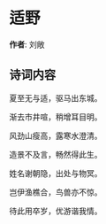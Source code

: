 # 适野

**作者**: 刘敞

## 诗词内容

夏至无与适，驱马出东城。

渐去市井喧，稍增耳目明。

风劲山瘦高，露寒水澄清。

造景不及言，畅然得此生。

姓名谢朝隐，出处与物冥。

岂伊渔樵合，鸟兽亦不惊。

待此用卒岁，优游谐我情。

